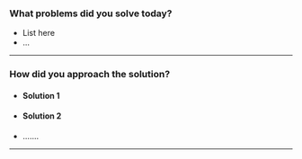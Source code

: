 ### What problems did you solve today?

- List here
- ...

---
### How did you approach the solution?

- #### Solution 1


- #### Solution 2


- .......

---
